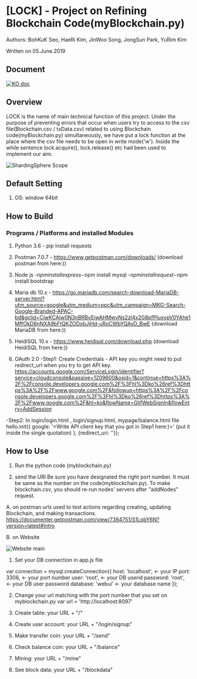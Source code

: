# [LOCK] - Project on Refining Blockchain Code(myBlockchain.py)

Authors: BohKuK Seo, HaeRi Kim, JinWoo Song, JongSun Park, YuRim Kim

Written on 05.June.2019


## Document
[![KO doc](https://img.shields.io/badge/document-ppt(Korean)-blue.svg)](https://blog.naver.com/khr93115/221556618335)


## Overview
LOCK is the name of main technical function of this project. Under the purpose of preventing errors that occur when users try to access to the csv file(Blockchain.csv / txData.csv) related to using Blockchain code(myBlockchain.py) simultaneously, we have put a lock function at the place where the csv file needs to be open in write mode('w').
Inside the while sentence lock.acquire(), lock.release() etc had been used to implement our aim.

![ShardingSphere Scope](https://i.imgur.com/yLQtu6P.jpg)

## Default Setting
1) OS: window 64bit

## How to Build    

### Programs / Platforms and installed Modules

1) Python 3.6 - pip install requests
2) Postman 7.0.7 - https://www.getpostman.com/downloads/ (download postman from here:))
3) Node js -$npm install express
           -$npm install mysql
           -$npm install request
           -$npm install bootstrap
4) Maria db 10.x -  https://go.mariadb.com/search-download-MariaDB-server.html?utm_source=google&utm_medium=ppc&utm_campaign=MKG-Search-Google-Branded-APAC-bd&gclid=CjwKCAjw0N3nBRBvEiwAHMwvNs2zl4x2G8pfPluxvpV0YAhe1MffOkD8nNXA9bFtQKZODobJjHd-uRoCWbYQAvD_BwE (download MariaDB from here:))

5) HeidiSQL 10.x - https://www.heidisql.com/download.php (download HeidiSQL from here:))

6) OAuth 2.0
-Step1: Create Credentials - API key
you might need to put redirect_url when you try to get API key.
https://accounts.google.com/ServiceLogin/identifier?service=cloudconsole&passive=1209600&osid=1&continue=https%3A%2F%2Fconsole.developers.google.com%2F%3Fhl%3Dko%26ref%3Dhttps%3A%2F%2Fwww.google.com%2F&followup=https%3A%2F%2Fconsole.developers.google.com%2F%3Fhl%3Dko%26ref%3Dhttps%3A%2F%2Fwww.google.com%2F&hl=ko&flowName=GlifWebSignIn&flowEntry=AddSession

-Step2:
In login/login.html , login/signup.html, mypage/balance.html file
  hello.init({
  google: '<Write API client key that you got in Step1 here:)>' (put it inside the single quotation)
 }, {redirect_uri: '<Write your redirection url>'});


## How to Use
1) Run the python code (myblockchain.py)

2) send the URl
Be sure you have designated the right port number. It must be same as the number on the code(myblockchain.py).
To make blockchain.csv,  you should re-run nodes' servers after "addNodes" request.


A. on postman
urls used to test actions regarding creating, updating Blockchain, and making transactions.
https://documenter.getpostman.com/view/7384751/S1LpbY6N?version=latest#intro


B. on Website

![Website main](https://i.imgur.com/UrHs19V.jpg)

1) Set your DB connection in app.js file

var connection = mysql.createConnection({
  host: 'localhost', <- your IP
  port: 3306, <- your port number
  user: 'root', <- your DB userid
  password: 'root', <- your DB user password
  database: 'webui' <- your database name
});

2) Change your url matching with the port number that you set on myblockchain.py
var url = 'http://localhost:8097'

3) Create table: your URL + "/"
4) Create user account: your URL + "/login/signup"
5) Make transfer coin: your URL + "/send"
6) Check balance coin: your URL + "/balance"
7) Mining: your URL + "/mine"
8) See block data: your URL + "/blockdata"
